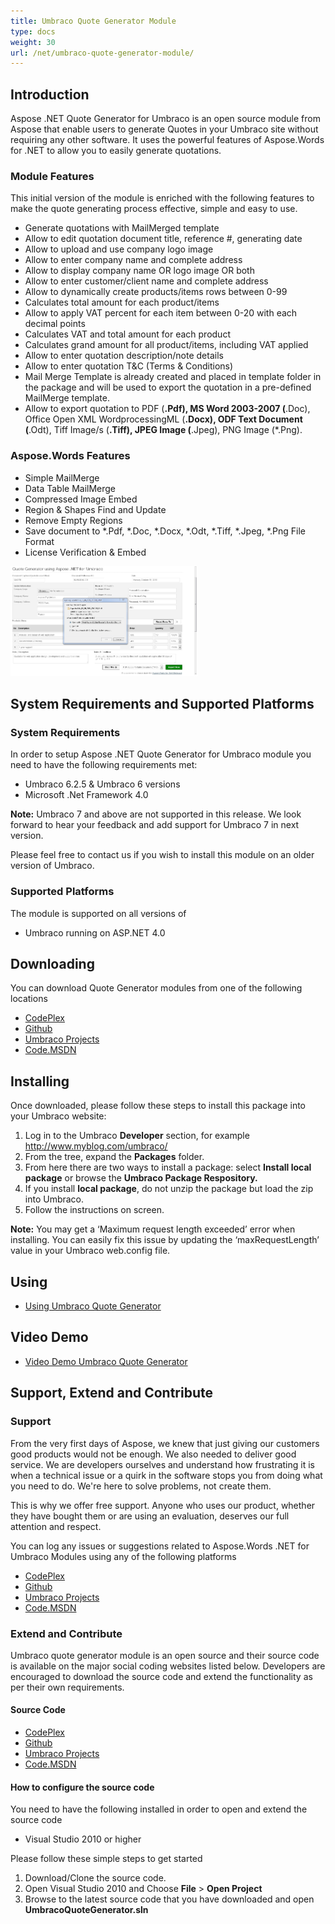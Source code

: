 ```yaml
---
title: Umbraco Quote Generator Module
type: docs
weight: 30
url: /net/umbraco-quote-generator-module/
---
```


## **Introduction**
Aspose .NET Quote Generator for Umbraco is an open source module from Aspose that enable users to generate Quotes in your Umbraco site without requiring any other software. It uses the powerful features of Aspose.Words for .NET to allow you to easily generate quotations.
### **Module Features**
This initial version of the module is enriched with the following features to make the quote generating process effective, simple and easy to use.

- Generate quotations with MailMerged template
- Allow to edit quotation document title, reference #, generating date
- Allow to upload and use company logo image
- Allow to enter company name and complete address
- Allow to display company name OR logo image OR both
- Allow to enter customer/client name and complete address
- Allow to dynamically create products/items rows between 0-99
- Calculates total amount for each product/items
- Allow to apply VAT percent for each item between 0-20 with each decimal points
- Calculates VAT and total amount for each product
- Calculates grand amount for all product/items, including VAT applied
- Allow to enter quotation description/note details
- Allow to enter quotation T&C (Terms & Conditions)
- Mail Merge Template is already created and placed in template folder in the package and will be used to export the quotation in a pre-defined MailMerge template.
- Allow to export quotation to PDF (**.Pdf), MS Word 2003-2007 (**.Doc), Office Open XML WordprocessingML (**.Docx), ODF Text Document (**.Odt), Tiff Image/s (**.Tiff), JPEG Image (**.Jpeg), PNG Image (*.Png).
### **Aspose.Words Features**
- Simple MailMerge
- Data Table MailMerge
- Compressed Image Embed
- Region & Shapes Find and Update
- Remove Empty Regions
- Save document to *.Pdf, *.Doc, *.Docx, *.Odt, *.Tiff, *.Jpeg, *.Png File Format
- License Verification & Embed

![todo:image_alt_text](umbraco-quote-generator-module_1)
## **System Requirements and Supported Platforms**
### **System Requirements**
In order to setup Aspose .NET Quote Generator for Umbraco module you need to have the following requirements met:

- Umbraco 6.2.5 & Umbraco 6 versions
- Microsoft .Net Framework 4.0

**Note:** Umbraco 7 and above are not supported in this release. We look forward to hear your feedback and add support for Umbraco 7 in next version.

Please feel free to contact us if you wish to install this module on an older version of Umbraco.
### **Supported Platforms**
The module is supported on all versions of

- Umbraco running on ASP.NET 4.0
## **Downloading**
You can download Quote Generator modules from one of the following locations

- [CodePlex](https://goo.gl/sdTOKK)
- [Github](https://goo.gl/qh0Rlw)
- [Umbraco Projects](https://goo.gl/xajFGc)
- [Code.MSDN](https://goo.gl/1PB9eW)
## **Installing**
Once downloaded, please follow these steps to install this package into your Umbraco website:

1. Log in to the Umbraco **Developer** section, for example <http://www.myblog.com/umbraco/>
1. From the tree, expand the **Packages** folder.
1. From here there are two ways to install a package: select **Install local package** or browse the **Umbraco Package Respository.**
1. If you install **local package**, do not unzip the package but load the zip into Umbraco.
1. Follow the instructions on screen.

**Note:** You may get a ‘Maximum request length exceeded’ error when installing. You can easily fix this issue by updating the ‘maxRequestLength’ value in your Umbraco web.config file.
<httpRuntime requestValidationMode="2.0" enableVersionHeader="false" maxRequestLength="25000" /> 
## **Using**
- [Using Umbraco Quote Generator ](http://www.aspose.com/docs/display/wordsnet/Using+and+Video+Demo+for+Umbraco+Quote+Generator#UsingandVideoDemoforUmbracoQuoteGenerator-Using)
## **Video Demo**
- [Video Demo Umbraco Quote Generator ](http://www.aspose.com/docs/display/wordsnet/Using+and+Video+Demo+for+Umbraco+Quote+Generator#UsingandVideoDemoforUmbracoQuoteGenerator-VideoDemo)
## **Support, Extend and Contribute**
### **Support**
From the very first days of Aspose, we knew that just giving our customers good products would not be enough. We also needed to deliver good service. We are developers ourselves and understand how frustrating it is when a technical issue or a quirk in the software stops you from doing what you need to do. We're here to solve problems, not create them.

This is why we offer free support. Anyone who uses our product, whether they have bought them or are using an evaluation, deserves our full attention and respect.

You can log any issues or suggestions related to Aspose.Words .NET for Umbraco Modules using any of the following platforms

- [CodePlex](https://goo.gl/sdTOKK)
- [Github](https://goo.gl/qh0Rlw)
- [Umbraco Projects](https://goo.gl/xajFGc)
- [Code.MSDN](https://goo.gl/1PB9eW)
### **Extend and Contribute**
Umbraco quote generator module is an open source and their source code is available on the major social coding websites listed below. Developers are encouraged to download the source code and extend the functionality as per their own requirements.
#### **Source Code**
- [CodePlex](https://goo.gl/sdTOKK)
- [Github](https://goo.gl/qh0Rlw)
- [Umbraco Projects](https://goo.gl/xajFGc)
- [Code.MSDN](https://goo.gl/1PB9eW)
#### **How to configure the source code**
You need to have the following installed in order to open and extend the source code

- Visual Studio 2010 or higher

Please follow these simple steps to get started

1. Download/Clone the source code.
1. Open Visual Studio 2010 and Choose **File** > **Open Project**
1. Browse to the latest source code that you have downloaded and open **UmbracoQuoteGenerator.sln**
